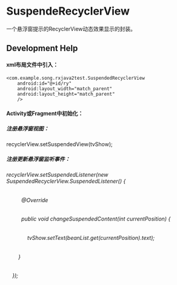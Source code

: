 # SuspendeRecyclerView
一个悬浮窗提示的RecyclerView动态效果显示的封装。
## Development Help
#### xml布局文件中引入：
    <com.example.song.rxjava2test.SuspendedRecyclerView
        android:id="@+id/ry"
        android:layout_width="match_parent"
        android:layout_height="match_parent"
        />          
#### Activity或Fragment中初始化：
##### 注册悬浮窗视图：
recyclerView.setSuspendedView(tvShow);
##### 注册更新悬浮窗监听事件：
###### recyclerView.setSuspendedListener(new SuspendedRecyclerView.SuspendedListener() {
######           @Override
######           public void changeSuspendedContent(int currentPosition) {
######               tvShow.setText(beanList.get(currentPosition).text);
######          }
######      });
